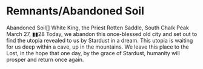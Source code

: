 # Remnants/Abandoned Soil

Abandoned Soil[]
White King, the Priest
Rotten Saddle, South Chalk Peak
March 27, ▮▮28
Today, we abandon this once-blessed old city and set out to find the utopia revealed to us by Stardust in a dream.
This utopia is waiting for us deep within a cave, up in the mountains. We leave this place to the Lost, in the hope that one day, by the grace of Stardust, humanity will prosper and return once again.
